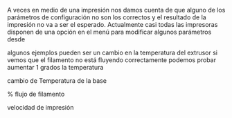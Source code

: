 A veces en medio de una impresión nos damos cuenta de que alguno de los parámetros de configuración no son los correctos y el resultado de la impresión no va a ser el esperado. Actualmente casi todas las impresoras disponen de una opción en el menú para modificar algunos parámetros desde 

 algunos ejemplos pueden ser un cambio en la temperatura  del extrusor si vemos que el filamento no está fluyendo correctamente podemos probar aumentar 1 grados la temperatura

cambio de Temperatura de la base

% flujo de filamento

 velocidad de impresión


